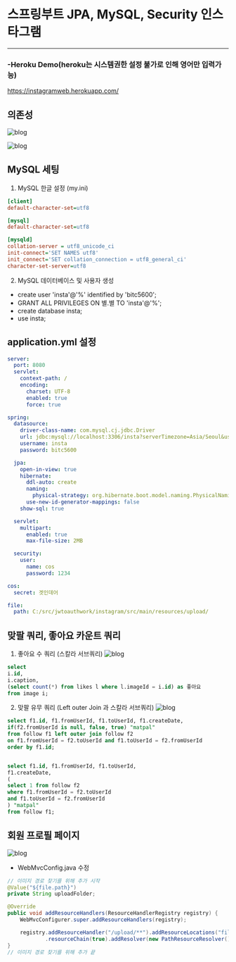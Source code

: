 # 스프링부트 JPA, MySQL, Security 인스타그램
------------------------------------------------------------
### -Heroku Demo(heroku는 시스템권한 설정 불가로 인해 영어만 입력가능)
https://instagramweb.herokuapp.com/

## 의존성

![blog](https://postfiles.pstatic.net/MjAyMDA4MjBfMTM5/MDAxNTk3ODgzNDIyMDYz.wZ5P4Ig9VYkJJLswXvdtkqY22qzxXBQjxrFGCIxQ33kg.X-uXGvkC2bYaAvyVxhxjPQsj61XGB1fa9iZ8UcQPRigg.PNG.getinthere/Screenshot_42.png?type=w773)

![blog](<https://postfiles.pstatic.net/MjAyMDA4MjRfMTA2/MDAxNTk4MjMyNzA1OTgz.BQb6a4IR5Q22aWTKnwII-hIaHZx_N7-htey0g0Tp3ykg.5waKQmAt8kPgPKodIC_pfsP-4We7tYdrm3HKgbYOrlsg.JPEG.aryeong2/ERD_%EB%8B%A4%EC%9D%B4%EC%96%B4%EA%B7%B8%EB%9E%A8_(1).jpg?type=w966>)

## MySQL 세팅

1. MySQL 한글 설정 (my.ini)

```ini
[client]
default-character-set=utf8

[mysql]
default-character-set=utf8

[mysqld]
collation-server = utf8_unicode_ci
init-connect='SET NAMES utf8'
init_connect='SET collation_connection = utf8_general_ci'
character-set-server=utf8
```

2. MySQL 데이터베이스 및 사용자 생성

- create user 'insta'@'%' identified by 'bitc5600';
- GRANT ALL PRIVILEGES ON 별.별 TO 'insta'@'%';
- create database insta;
- use insta;

## application.yml 설정

```yml
server:
  port: 8080
  servlet:
    context-path: /
    encoding:
      charset: UTF-8
      enabled: true
      force: true

spring:
  datasource:
    driver-class-name: com.mysql.cj.jdbc.Driver
    url: jdbc:mysql://localhost:3306/insta?serverTimezone=Asia/Seoul&useSSL=false&allowPublicKeyRetrieval=true
    username: insta
    password: bitc5600

  jpa:
    open-in-view: true
    hibernate:
      ddl-auto: create
      naming:
        physical-strategy: org.hibernate.boot.model.naming.PhysicalNamingStrategyStandardImpl
      use-new-id-generator-mappings: false
    show-sql: true

  servlet:
    multipart:
      enabled: true
      max-file-size: 2MB

  security:
    user:
      name: cos
      password: 1234

cos:
  secret: 겟인데어

file:
  path: C:/src/jwtoauthwork/instagram/src/main/resources/upload/
```

## 맞팔 쿼리, 좋아요 카운트 쿼리

1. 좋아요 수 쿼리 (스칼라 서브쿼리)
   ![blog](https://postfiles.pstatic.net/MjAyMDA4MjRfMTYw/MDAxNTk4MjM5NzUwMjMy.VZH7JMI_P8AwMhJCSXxHfFSQq8uaJ7w6ufEjsvlae44g.mJoyoc69PAY-kHK5jeQW2JtrpOUA6i_qQFGcpqeHNNAg.PNG.getinthere/Screenshot_49.png?type=w773)

```sql
select
i.id,
i.caption,
(select count(*) from likes l where l.imageId = i.id) as 좋아요
from image i;
```

2. 맞팔 유무 쿼리 (Left outer Join 과 스칼라 서브쿼리)
   ![blog](https://postfiles.pstatic.net/MjAyMDA4MjRfMjAy/MDAxNTk4MjM3ODE4MjUw.pDKhnS9IE1usJqVXVVo9iNJOo5FPbC7YDOLBP4IwCQIg.3tTT-qYv5b27K9AMP-dZP1YauCvD-7MJLm_j6FvIvJkg.PNG.getinthere/Screenshot_48.png?type=w773)

```sql
select f1.id, f1.fromUserId, f1.toUserId, f1.createDate,
if(f2.fromUserId is null, false, true) "matpal"
from follow f1 left outer join follow f2
on f1.fromUserId = f2.toUserId and f1.toUserId = f2.fromUserId
order by f1.id;


select f1.id, f1.fromUserId, f1.toUserId,
f1.createDate,
(
select 1 from follow f2
where f1.fromUserId = f2.toUserId
and f1.toUserId = f2.fromUserId
) "matpal"
from follow f1;
```

## 회원 프로필 페이지
![blog](https://postfiles.pstatic.net/MjAyMDA4MzFfMTY0/MDAxNTk4ODQ2ODIyMjE1.h6LvLgpw7k-xjJAuGU04sx397NJovgMY8ktL_fuMPdcg._83FHpv7Y8ly5By_Z5-_56kewhkiCD5bgKOjf3L0pjAg.PNG.getinthere/Screenshot_1.png?type=w773)

- WebMvcConfig.java 수정
```java
// 이미지 경로 찾기를 위해 추가 시작
@Value("${file.path}")
private String uploadFolder;

@Override
public void addResourceHandlers(ResourceHandlerRegistry registry) {
	WebMvcConfigurer.super.addResourceHandlers(registry);

	registry.addResourceHandler("/upload/**").addResourceLocations("file:///" + uploadFolder).setCachePeriod(3600)
			.resourceChain(true).addResolver(new PathResourceResolver());
}
// 이미지 경로 찾기를 위해 추가 끝
```
